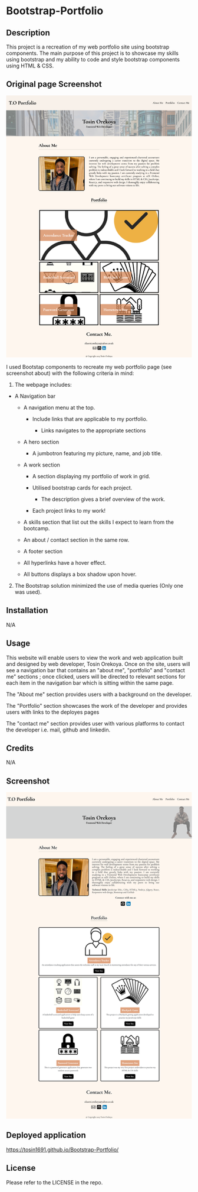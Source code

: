 # Bootstrap-Portfolio


## Description

This project is a recreation of my web portfolio site using bootstrap components. The main purpose of this project is to showcase my skills using bootstrap and my ability to code and style bootstrap components using HTML & CSS.

## Original page Screenshot
![Alt text](<./images/Portfolio page Screenshot.png>)


I used Bootstap components to recreate my web portfolio page (see screenshot about) with the following criteria in mind:

1) The webpage includes:

- A Navigation bar
    
    - A navigation menu at the top. 

      - Include links that are applicable to my portfolio.
  
        - Links navigates to the appropriate sections 

    - A hero section

        - A jumbotron featuring my picture, name, and job title.

    - A work section

      - A section displaying my portfolio of work in grid. 

      - Utilised bootstrap cards for each project.

        - The description gives a brief overview of the work.

      - Each project links to my work!

    - A skills section that list out the skills I expect to learn from the bootcamp.

    - An about / contact section in the same row.
    
    - A footer section
     
    - All hyperlinks have a hover effect.

    - All buttons displays a box shadow upon hover.


2) The Bootstrap solution minimized the use of media queries (Only one was used).


## Installation

N/A

## Usage

This website will enable users to view the work and web application built and designed by web developer, Tosin Orekoya. Once on the site, users will see a navigation bar that contains an "about me", "portfolio" and "contact me" sections ; once clicked, users will be directed to relevant sections for each item in the navigation bar which is sitting within the same page. 

The "About me" section provides users with a background on the developer.

The "Portfolio" section showcases the work of the developer and provides users with links to the deployes pages

The "contact me" section provides user with various platforms to contact the developer i.e. mail, github and linkedin.

## Credits

N/A

## Screenshot
![Alt text](<./images/Bootstrap-project-screenshot.png>)

## Deployed application

https://tosin1691.github.io/Bootstrap-Portfolio/


## License

Please refer to the LICENSE in the repo.

